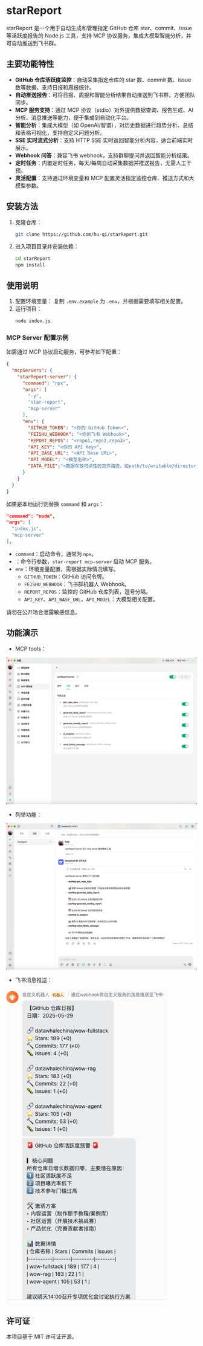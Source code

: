 # starReport

starReport 是一个用于自动生成和管理指定 GitHub 仓库 star、commit、issue 等活跃度报告的 Node.js 工具，支持 MCP 协议服务，集成大模型智能分析，并可自动推送到飞书群。

## 主要功能特性

- **GitHub 仓库活跃度监控**：自动采集指定仓库的 star 数、commit 数、issue 数等数据，支持日报和周报统计。
- **自动推送报告**：可将日报、周报和智能分析结果自动推送到飞书群，方便团队同步。
- **MCP 服务支持**：通过 MCP 协议（stdio）对外提供数据查询、报告生成、AI 分析、消息推送等能力，便于集成到自动化平台。
- **智能分析**：集成大模型（如 OpenAI/智谱），对历史数据进行趋势分析、总结和表格可视化，支持自定义问题分析。
- **SSE 实时流式分析**：支持 HTTP SSE 实时返回智能分析内容，适合前端实时展示。
- **Webhook 问答**：兼容飞书 webhook，支持群聊提问并返回智能分析结果。
- **定时任务**：内置定时任务，每天/每周自动采集数据并推送报告，无需人工干预。
- **灵活配置**：支持通过环境变量和 MCP 配置灵活指定监控仓库、推送方式和大模型参数。

## 安装方法

1. 克隆仓库：
   ```bash
   git clone https://github.com/hu-qi/starReport.git
   ```
2. 进入项目目录并安装依赖：
   ```bash
   cd starReport
   npm install
   ```

## 使用说明

1. 配置环境变量：
   复制 `.env.example` 为 `.env`，并根据需要填写相关配置。
2. 运行项目：
   ```bash
   node index.js
   ```

### MCP Server 配置示例

如需通过 MCP 协议启动服务，可参考如下配置：

```json
{
  "mcpServers": {
    "starReport-server": {
      "command": "npx",
      "args": [
        "-y",
        "star-report",
        "mcp-server"
      ],
      "env": {
        "GITHUB_TOKEN": "<你的 GitHub Token>",
        "FEISHU_WEBHOOK": "<你的飞书 Webhook>",
        "REPORT_REPOS": "<repo1,repo2,repo3>",
        "API_KEY": "<你的 API Key>",
        "API_BASE_URL": "<API Base URL>",
        "API_MODEL": "<模型名称>",
        "DATA_FILE":"<数据存放可读性的文件路径，如path/to/writable/directory/data.json>"
      }
    }
  }
}
```

如果是本地运行则替换 `command` 和 `args`：
```json
"command": "node",
"args": [
  "index.js",
  "mcp-server"
],
```

- `command`：启动命令，通常为 `npx`。
- ：命令行参数，`star-report mcp-server` 启动 MCP 服务。
- `env`：环境变量配置，需根据实际情况填写。
  - `GITHUB_TOKEN`：GitHub 访问令牌。
  - `FEISHU_WEBHOOK`：飞书群机器人 Webhook。
  - `REPORT_REPOS`：监控的 GitHub 仓库列表，逗号分隔。
  - `API_KEY`、`API_BASE_URL`、`API_MODEL`：大模型相关配置。

请勿在公开场合泄露敏感信息。

## 功能演示

- MCP tools：

![MCP 工具](https://github.com/hu-qi/starReport/blob/main/screenshots/mcp-tools.png)

- 列举功能：

![func-list](https://github.com/hu-qi/starReport/blob/main/screenshots/func-list.png)

- 飞书消息推送：

![feishu-push](https://github.com/hu-qi/starReport/blob/main/screenshots/feishu-push.png)

## 许可证

本项目基于 MIT 许可证开源。 